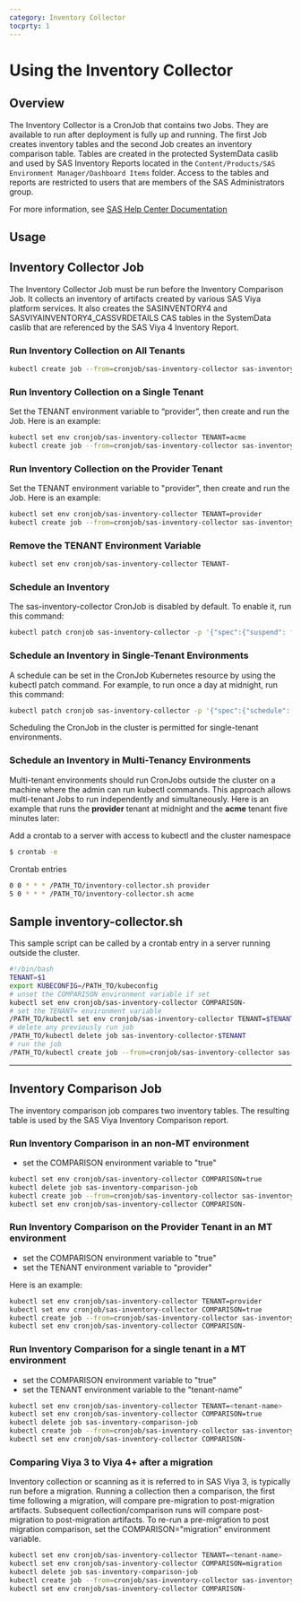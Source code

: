 ```yaml
---
category: Inventory Collector
tocprty: 1
---
```


# Using the Inventory Collector

## Overview

The Inventory Collector is a CronJob that contains two Jobs.
They are available to run after deployment is fully up and running.
The first Job creates inventory tables and the second Job creates an inventory
comparison table. Tables are created in the protected SystemData caslib
and used by SAS Inventory Reports located in the
`Content/Products/SAS Environment Manager/Dashboard Items` folder.
Access to the tables and reports are restricted to users that are
members of the SAS Administrators group.

For more information, see [SAS Help Center Documentation](https://go.documentation.sas.com/doc/en/sasadmincdc/v_032/calmigration3x/p0s8n6d5si7oqun1ixkvuw10mzcx.htm#n19zyr5az9t61xn1wvid4nidbs09)

## Usage

## Inventory Collector Job

The Inventory Collector Job must be run before the Inventory Comparison Job. It
collects an inventory of artifacts created by various SAS Viya platform services. It also
creates the SASINVENTORY4 and SASVIYAINVENTORY4_CASSVRDETAILS CAS tables in the
SystemData caslib that are referenced by the SAS Viya 4 Inventory Report.

### Run Inventory Collection on All Tenants

```bash
kubectl create job --from=cronjob/sas-inventory-collector sas-inventory-collector-job
```

### Run Inventory Collection on a Single Tenant
Set the TENANT environment variable to “provider”, then create and run the Job. Here
is an example:

```bash
kubectl set env cronjob/sas-inventory-collector TENANT=acme
kubectl create job --from=cronjob/sas-inventory-collector sas-inventory-collector-job
```
### Run Inventory Collection on the Provider Tenant
Set the TENANT environment variable to "provider", then create and run the Job. Here
is an example:

```bash
kubectl set env cronjob/sas-inventory-collector TENANT=provider
kubectl create job --from=cronjob/sas-inventory-collector sas-inventory-collector-job
```

### Remove the TENANT Environment Variable

```bash
kubectl set env cronjob/sas-inventory-collector TENANT-
```

### Schedule an Inventory

The sas-inventory-collector CronJob is disabled by default.
To enable it, run this command:

```bash
kubectl patch cronjob sas-inventory-collector -p '{"spec":{"suspend": false}}'
```

### Schedule an Inventory in Single-Tenant Environments

A schedule can be set in the CronJob Kubernetes resource by using the kubectl patch
command. For example, to run once a day at midnight, run this command:

```bash
kubectl patch cronjob sas-inventory-collector -p '{"spec":{"schedule": "0 0 * * *"}}'
```

Scheduling the CronJob in the cluster is permitted for single-tenant environments.

### Schedule an Inventory in Multi-Tenancy Environments

Multi-tenant environments should run CronJobs outside the cluster on a machine where
the admin can run kubectl commands. This approach allows multi-tenant Jobs to run
independently and simultaneously. Here is an example that runs the **provider**
tenant at midnight and the **acme** tenant five minutes later:

Add a crontab to a server with access to kubectl and the cluster namespace
```bash
$ crontab -e
```
Crontab entries
```bash
0 0 * * * /PATH_TO/inventory-collector.sh provider
5 0 * * * /PATH_TO/inventory-collector.sh acme
```

## Sample inventory-collector.sh

This sample script can be called by a crontab entry in a server running outside the cluster.
```bash
#!/bin/bash
TENANT=$1
export KUBECONFIG=/PATH_TO/kubeconfig
# unset the COMPARISON environment variable if set
kubectl set env cronjob/sas-inventory-collector COMPARISON-
# set the TENANT= environment variable
/PATH_TO/kubectl set env cronjob/sas-inventory-collector TENANT=$TENANT
# delete any previously run job
/PATH_TO/kubectl delete job sas-inventory-collector-$TENANT
# run the job
/PATH_TO/kubectl create job --from=cronjob/sas-inventory-collector sas-inventory-collector-$TENANT
```

---

## Inventory Comparison Job

The inventory comparison job compares two inventory tables. The resulting table is used by the SAS Viya Inventory Comparison report.

### Run Inventory Comparison in an non-MT environment
- set the COMPARISON environment variable to "true"

```bash
kubectl set env cronjob/sas-inventory-collector COMPARISON=true
kubectl delete job sas-inventory-comparison-job
kubectl create job --from=cronjob/sas-inventory-collector sas-inventory-comparison-job
kubectl set env cronjob/sas-inventory-collector COMPARISON-
```

### Run Inventory Comparison on the Provider Tenant in an MT environment
- set the COMPARISON environment variable to "true"
- set the TENANT environment variable to "provider"

Here is an example:

```bash
kubectl set env cronjob/sas-inventory-collector TENANT=provider
kubectl set env cronjob/sas-inventory-collector COMPARISON=true
kubectl create job --from=cronjob/sas-inventory-collector sas-inventory-comparison-job
kubectl set env cronjob/sas-inventory-collector COMPARISON-
```
### Run Inventory Comparison for a single tenant in a MT environment
- set the COMPARISON environment variable to "true"
- set the TENANT environment variable to the "tenant-name"

```bash
kubectl set env cronjob/sas-inventory-collector TENANT=<tenant-name>
kubectl set env cronjob/sas-inventory-collector COMPARISON=true
kubectl delete job sas-inventory-comparison-job
kubectl create job --from=cronjob/sas-inventory-collector sas-inventory-comparison-job
kubectl set env cronjob/sas-inventory-collector COMPARISON-
```

### Comparing Viya 3 to Viya 4+ after a migration
Inventory collection or scanning as it is referred to in SAS Viya 3, is typically run before a migration.
Running a collection then a comparison, the first time following a migration, will compare pre-migration to post-migration artifacts.
Subsequent collection/comparison runs will compare post-migration to post-migration artifacts.
To re-run a pre-migration to post migration comparison, set the COMPARISON="migration" environment variable.

```bash
kubectl set env cronjob/sas-inventory-collector TENANT=<tenant-name>
kubectl set env cronjob/sas-inventory-collector COMPARISON=migration
kubectl delete job sas-inventory-comparison-job
kubectl create job --from=cronjob/sas-inventory-collector sas-inventory-comparison-job
kubectl set env cronjob/sas-inventory-collector COMPARISON-
```